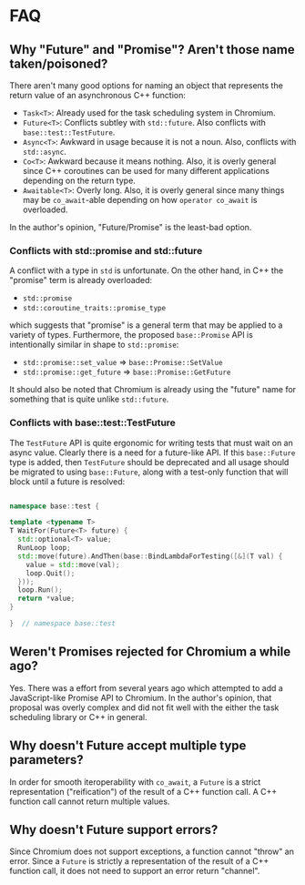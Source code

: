 # FAQ

## Why "Future" and "Promise"? Aren't those name taken/poisoned?

There aren't many good options for naming an object that represents the return
value of an asynchronous C++ function:

* `Task<T>`: Already used for the task scheduling system in Chromium.
* `Future<T>`: Conflicts subtley with `std::future`. Also conflicts with `base::test::TestFuture`.
* `Async<T>`: Awkward in usage because it is not a noun. Also, conflicts with
`std::async`.
* `Co<T>`: Awkward because it means nothing. Also, it is overly general since
C++ coroutines can be used for many different applications depending on the
return type.
* `Awaitable<T>`: Overly long. Also, it is overly general since many things
may be `co_await`-able depending on how `operator co_await` is overloaded.

In the author's opinion, "Future/Promise" is the least-bad option.

### Conflicts with std::promise and std::future

A conflict with a type in `std` is unfortunate. On the other hand, in C++ the
"promise" term is already overloaded:

* `std::promise`
* `std::coroutine_traits::promise_type`

which suggests that "promise" is a general term that may be applied to a
variety of types. Furthermore, the proposed `base::Promise` API is
intentionally similar in shape to `std::promise`:

* `std::promise::set_value` => `base::Promise::SetValue`
* `std::promise::get_future` => `base::Promise::GetFuture`

It should also be noted that Chromium is already using the "future" name for
something that is quite unlike `std::future`.

### Conflicts with base::test::TestFuture

The `TestFuture` API is quite ergonomic for writing tests that must wait on an
async value. Clearly there is a need for a future-like API. If this
`base::Future` type is added, then `TestFuture` should be deprecated and all
usage should be migrated to using `base::Future`, along with a test-only
function that will block until a future is resolved:

```cpp

namespace base::test {

template <typename T>
T WaitFor(Future<T> future) {
  std::optional<T> value;
  RunLoop loop;
  std::move(future).AndThen(base::BindLambdaForTesting([&](T val) {
    value = std::move(val);
    loop.Quit();
  }));
  loop.Run();
  return *value;
}

}  // namespace base::test

```

## Weren't Promises rejected for Chromium a while ago?

Yes. There was a effort from several years ago which attempted to add a
JavaScript-like Promise API to Chromium. In the author's opinion, that proposal
was overly complex and did not fit well with the either the task scheduling
library or C++ in general.

## Why doesn't Future accept multiple type parameters?

In order for smooth iteroperability with `co_await`, a `Future` is a strict
representation ("reification") of the result of a C++ function call. A C++
function call cannot return multiple values.

## Why doesn't Future support errors?

Since Chromium does not support exceptions, a function cannot "throw" an
error. Since a `Future` is strictly a representation of the result of a C++
function call, it does not need to support an error return "channel".
